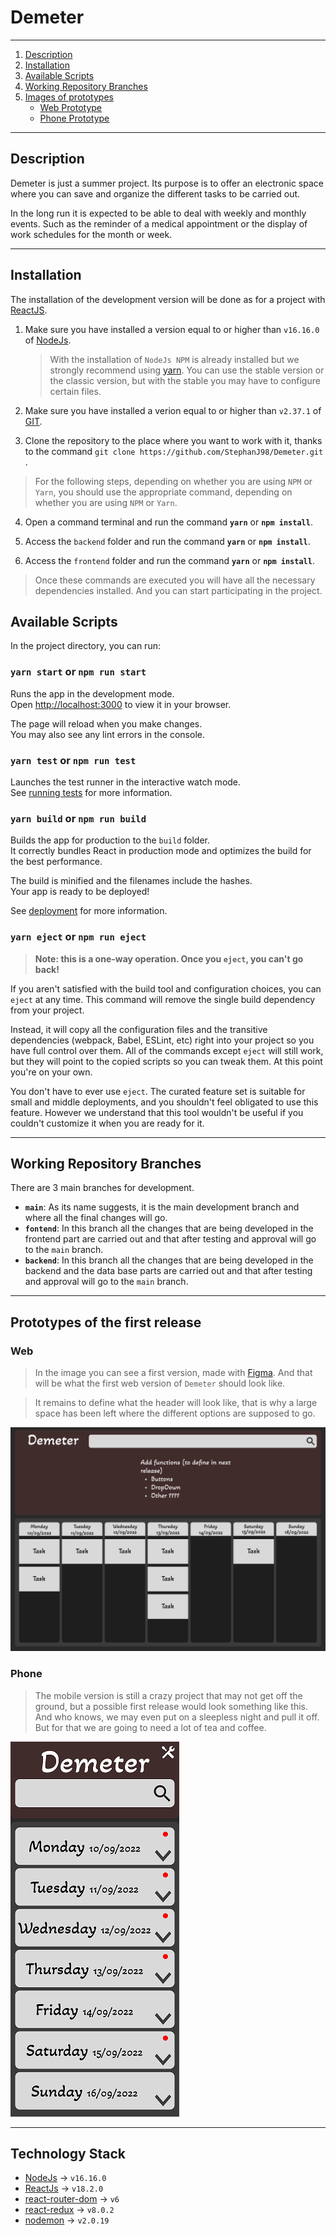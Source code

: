 # __Demeter__

***

1. [Description](#description)
2. [Installation](#installation)
3. [Available Scripts](#available-scripts)
4. [Working Repository Branches](#working-repository-branches)
5. [Images of prototypes](#prototypes-of-the-first-release)
    * [Web Prototype](#web)
    * [Phone Prototype](#phone)

***

## __Description__

Demeter is just a summer project. Its purpose is to offer an electronic space where you can save and organize the different tasks to be carried out.

In the long run it is expected to be able to deal with weekly and monthly events. Such as the reminder of a medical appointment or the display of work schedules for the month or week.

***

## __Installation__

The installation of the development version will be done as for a project with [ReactJS](https://reactjs.org/).

1. Make sure you have installed a version equal to or higher than `v16.16.0` of [NodeJs](https://nodejs.org/en/).
    > With the installation of `NodeJs NPM` is already installed but we strongly recommend using [yarn](https://yarnpkg.com/). You can use the stable version or the classic version, but with the stable you may have to configure certain files.

2. Make sure you have installed a verion equal to or higher than `v2.37.1` of [GIT](https://git-scm.com/).

3. Clone the repository to the place where you want to work with it, thanks to the command `git clone https://github.com/StephanJ98/Demeter.git` .

> For the following steps, depending on whether you are using `NPM` or `Yarn`, you should use the appropriate command, depending on whether you are using `NPM` or `Yarn`. 

4. Open a command terminal and run the command __`yarn`__ or __`npm install`__.

5. Access the `backend` folder and run the command __`yarn`__ or __`npm install`__.

6. Access the `frontend` folder and run the command __`yarn`__ or __`npm install`__.

> Once these commands are executed you will have all the necessary dependencies installed. And you can start participating in the project.

## Available Scripts

In the project directory, you can run:

### `yarn start` or `npm run start`

Runs the app in the development mode.\
Open [http://localhost:3000](http://localhost:3000) to view it in your browser.

The page will reload when you make changes.\
You may also see any lint errors in the console.

### `yarn test` or `npm run test`

Launches the test runner in the interactive watch mode.\
See [running tests](https://facebook.github.io/create-react-app/docs/running-tests) for more information.

### `yarn build` or `npm run build`

Builds the app for production to the `build` folder.\
It correctly bundles React in production mode and optimizes the build for the best performance.

The build is minified and the filenames include the hashes.\
Your app is ready to be deployed!

See  [deployment](https://facebook.github.io/create-react-app/docs/deployment) for more information.

### `yarn eject` or `npm run eject`

> **Note: this is a one-way operation. Once you `eject`, you can't go back!**

If you aren't satisfied with the build tool and configuration choices, you can `eject` at any time. This command will remove the single build dependency from your project.

Instead, it will copy all the configuration files and the transitive dependencies (webpack, Babel, ESLint, etc) right into your project so you have full control over them. All of the commands except `eject` will still work, but they will point to the copied scripts so you can tweak them. At this point you're on your own.

You don't have to ever use `eject`. The curated feature set is suitable for small and middle deployments, and you shouldn't feel obligated to use this feature. However we understand that this tool wouldn't be useful if you couldn't customize it when you are ready for it.

***

## __Working Repository Branches__

There are 3 main branches for development.

* __`main`__: As its name suggests, it is the main development branch and where all the final changes will go.
* __`fontend`__: In this branch all the changes that are being developed in the frontend part are carried out and that after testing and approval will go to the `main` branch.
* __`backend`__: In this branch all the changes that are being developed in the backend and the data base parts are carried out and that after testing and approval will go to the `main` branch.

***

## __Prototypes of the first release__

### __Web__

> In the image you can see a first version, made with [Figma](https://www.figma.com/). And that will be what the first web version of `Demeter` should look like.

> It remains to define what the header will look like, that is why a large space has been left where the different options are supposed to go.

![Prototype Web](Documents/DemeterWeb.png)

### __Phone__

> The mobile version is still a crazy project that may not get off the ground, but a possible first release would look something like this. \
And who knows, we may even put on a sleepless night and pull it off. But for that we are going to need a lot of tea and coffee.

![Prototype Phone](Documents/DemeterPhone.png)

***

## __Technology Stack__

* [NodeJs](https://nodejs.org/en/) &rarr; `v16.16.0`
* [ReactJs](https://reactjs.org/) &rarr; `v18.2.0`
* [react-router-dom](https://reactrouter.com/) &rarr; `v6`
* [react-redux](https://react-redux.js.org/) &rarr; `v8.0.2`
* [nodemon](https://nodemon.io/) &rarr; `v2.0.19`